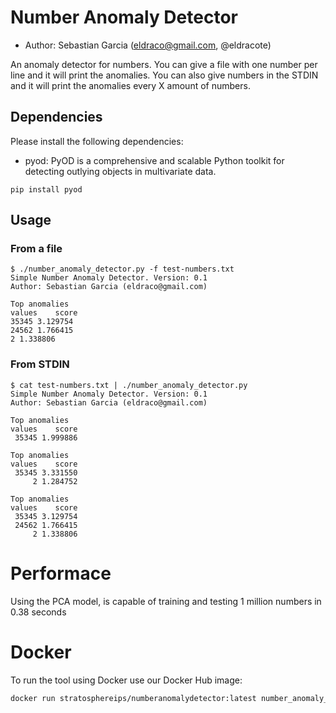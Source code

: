 # Number Anomaly Detector

- Author: Sebastian Garcia (eldraco@gmail.com, @eldracote)

An anomaly detector for numbers. 
You can give a file with one number per line and it will print the anomalies.
You can also give numbers in the STDIN and it will print the anomalies every X amount of numbers.

## Dependencies

Please install the following dependencies:
- pyod: PyOD is a comprehensive and scalable Python toolkit for detecting outlying objects in multivariate data. 

```
pip install pyod
```

## Usage

### From a file
```
$ ./number_anomaly_detector.py -f test-numbers.txt
Simple Number Anomaly Detector. Version: 0.1
Author: Sebastian Garcia (eldraco@gmail.com)

Top anomalies
values    score
35345 3.129754
24562 1.766415
2 1.338806
```

### From STDIN
```
$ cat test-numbers.txt | ./number_anomaly_detector.py
Simple Number Anomaly Detector. Version: 0.1
Author: Sebastian Garcia (eldraco@gmail.com)

Top anomalies
values    score
 35345 1.999886

Top anomalies
values    score
 35345 3.331550
     2 1.284752

Top anomalies
values    score
 35345 3.129754
 24562 1.766415
     2 1.338806

```

# Performace
Using the PCA model, is capable of training and testing 1 million numbers in 0.38 seconds

# Docker

To run the tool using Docker use our Docker Hub image:

```bash
docker run stratosphereips/numberanomalydetector:latest number_anomaly_detector.py -f test-numbers.txt
```
